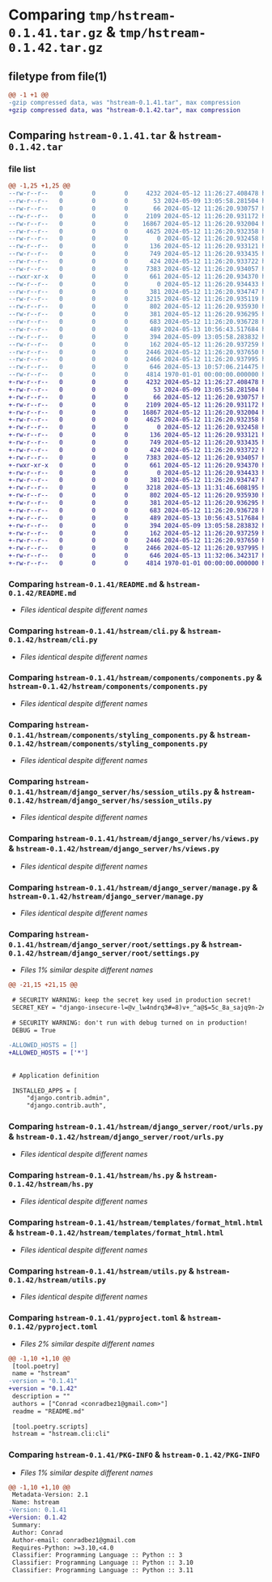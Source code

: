 # Comparing `tmp/hstream-0.1.41.tar.gz` & `tmp/hstream-0.1.42.tar.gz`

## filetype from file(1)

```diff
@@ -1 +1 @@
-gzip compressed data, was "hstream-0.1.41.tar", max compression
+gzip compressed data, was "hstream-0.1.42.tar", max compression
```

## Comparing `hstream-0.1.41.tar` & `hstream-0.1.42.tar`

### file list

```diff
@@ -1,25 +1,25 @@
--rw-r--r--   0        0        0     4232 2024-05-12 11:26:27.408478 hstream-0.1.41/README.md
--rw-r--r--   0        0        0       53 2024-05-09 13:05:58.281504 hstream-0.1.41/hstream/__init__.py
--rw-r--r--   0        0        0       66 2024-05-12 11:26:20.930757 hstream-0.1.41/hstream/__main__.py
--rw-r--r--   0        0        0     2109 2024-05-12 11:26:20.931172 hstream-0.1.41/hstream/cli.py
--rw-r--r--   0        0        0    16867 2024-05-12 11:26:20.932004 hstream-0.1.41/hstream/components/components.py
--rw-r--r--   0        0        0     4625 2024-05-12 11:26:20.932358 hstream-0.1.41/hstream/components/styling_components.py
--rw-r--r--   0        0        0        0 2024-05-12 11:26:20.932458 hstream-0.1.41/hstream/django_server/hs/__init__.py
--rw-r--r--   0        0        0      136 2024-05-12 11:26:20.933121 hstream-0.1.41/hstream/django_server/hs/apps.py
--rw-r--r--   0        0        0      749 2024-05-12 11:26:20.933435 hstream-0.1.41/hstream/django_server/hs/session_utils.py
--rw-r--r--   0        0        0      424 2024-05-12 11:26:20.933722 hstream-0.1.41/hstream/django_server/hs/urls.py
--rw-r--r--   0        0        0     7383 2024-05-12 11:26:20.934057 hstream-0.1.41/hstream/django_server/hs/views.py
--rwxr-xr-x   0        0        0      661 2024-05-12 11:26:20.934370 hstream-0.1.41/hstream/django_server/manage.py
--rw-r--r--   0        0        0        0 2024-05-12 11:26:20.934433 hstream-0.1.41/hstream/django_server/root/__init__.py
--rw-r--r--   0        0        0      381 2024-05-12 11:26:20.934747 hstream-0.1.41/hstream/django_server/root/asgi.py
--rw-r--r--   0        0        0     3215 2024-05-12 11:26:20.935119 hstream-0.1.41/hstream/django_server/root/settings.py
--rw-r--r--   0        0        0      802 2024-05-12 11:26:20.935930 hstream-0.1.41/hstream/django_server/root/urls.py
--rw-r--r--   0        0        0      381 2024-05-12 11:26:20.936295 hstream-0.1.41/hstream/django_server/root/wsgi.py
--rw-r--r--   0        0        0      683 2024-05-12 11:26:20.936728 hstream-0.1.41/hstream/hs.py
--rw-r--r--   0        0        0      489 2024-05-13 10:56:43.517684 hstream-0.1.41/hstream/run.py
--rw-r--r--   0        0        0      394 2024-05-09 13:05:58.283832 hstream-0.1.41/hstream/template.py
--rw-r--r--   0        0        0      162 2024-05-12 11:26:20.937259 hstream-0.1.41/hstream/templates/error_html.html
--rw-r--r--   0        0        0     2446 2024-05-12 11:26:20.937650 hstream-0.1.41/hstream/templates/format_html.html
--rw-r--r--   0        0        0     2466 2024-05-12 11:26:20.937995 hstream-0.1.41/hstream/utils.py
--rw-r--r--   0        0        0      646 2024-05-13 10:57:06.214475 hstream-0.1.41/pyproject.toml
--rw-r--r--   0        0        0     4814 1970-01-01 00:00:00.000000 hstream-0.1.41/PKG-INFO
+-rw-r--r--   0        0        0     4232 2024-05-12 11:26:27.408478 hstream-0.1.42/README.md
+-rw-r--r--   0        0        0       53 2024-05-09 13:05:58.281504 hstream-0.1.42/hstream/__init__.py
+-rw-r--r--   0        0        0       66 2024-05-12 11:26:20.930757 hstream-0.1.42/hstream/__main__.py
+-rw-r--r--   0        0        0     2109 2024-05-12 11:26:20.931172 hstream-0.1.42/hstream/cli.py
+-rw-r--r--   0        0        0    16867 2024-05-12 11:26:20.932004 hstream-0.1.42/hstream/components/components.py
+-rw-r--r--   0        0        0     4625 2024-05-12 11:26:20.932358 hstream-0.1.42/hstream/components/styling_components.py
+-rw-r--r--   0        0        0        0 2024-05-12 11:26:20.932458 hstream-0.1.42/hstream/django_server/hs/__init__.py
+-rw-r--r--   0        0        0      136 2024-05-12 11:26:20.933121 hstream-0.1.42/hstream/django_server/hs/apps.py
+-rw-r--r--   0        0        0      749 2024-05-12 11:26:20.933435 hstream-0.1.42/hstream/django_server/hs/session_utils.py
+-rw-r--r--   0        0        0      424 2024-05-12 11:26:20.933722 hstream-0.1.42/hstream/django_server/hs/urls.py
+-rw-r--r--   0        0        0     7383 2024-05-12 11:26:20.934057 hstream-0.1.42/hstream/django_server/hs/views.py
+-rwxr-xr-x   0        0        0      661 2024-05-12 11:26:20.934370 hstream-0.1.42/hstream/django_server/manage.py
+-rw-r--r--   0        0        0        0 2024-05-12 11:26:20.934433 hstream-0.1.42/hstream/django_server/root/__init__.py
+-rw-r--r--   0        0        0      381 2024-05-12 11:26:20.934747 hstream-0.1.42/hstream/django_server/root/asgi.py
+-rw-r--r--   0        0        0     3218 2024-05-13 11:31:46.608195 hstream-0.1.42/hstream/django_server/root/settings.py
+-rw-r--r--   0        0        0      802 2024-05-12 11:26:20.935930 hstream-0.1.42/hstream/django_server/root/urls.py
+-rw-r--r--   0        0        0      381 2024-05-12 11:26:20.936295 hstream-0.1.42/hstream/django_server/root/wsgi.py
+-rw-r--r--   0        0        0      683 2024-05-12 11:26:20.936728 hstream-0.1.42/hstream/hs.py
+-rw-r--r--   0        0        0      489 2024-05-13 10:56:43.517684 hstream-0.1.42/hstream/run.py
+-rw-r--r--   0        0        0      394 2024-05-09 13:05:58.283832 hstream-0.1.42/hstream/template.py
+-rw-r--r--   0        0        0      162 2024-05-12 11:26:20.937259 hstream-0.1.42/hstream/templates/error_html.html
+-rw-r--r--   0        0        0     2446 2024-05-12 11:26:20.937650 hstream-0.1.42/hstream/templates/format_html.html
+-rw-r--r--   0        0        0     2466 2024-05-12 11:26:20.937995 hstream-0.1.42/hstream/utils.py
+-rw-r--r--   0        0        0      646 2024-05-13 11:32:06.342317 hstream-0.1.42/pyproject.toml
+-rw-r--r--   0        0        0     4814 1970-01-01 00:00:00.000000 hstream-0.1.42/PKG-INFO
```

### Comparing `hstream-0.1.41/README.md` & `hstream-0.1.42/README.md`

 * *Files identical despite different names*

### Comparing `hstream-0.1.41/hstream/cli.py` & `hstream-0.1.42/hstream/cli.py`

 * *Files identical despite different names*

### Comparing `hstream-0.1.41/hstream/components/components.py` & `hstream-0.1.42/hstream/components/components.py`

 * *Files identical despite different names*

### Comparing `hstream-0.1.41/hstream/components/styling_components.py` & `hstream-0.1.42/hstream/components/styling_components.py`

 * *Files identical despite different names*

### Comparing `hstream-0.1.41/hstream/django_server/hs/session_utils.py` & `hstream-0.1.42/hstream/django_server/hs/session_utils.py`

 * *Files identical despite different names*

### Comparing `hstream-0.1.41/hstream/django_server/hs/views.py` & `hstream-0.1.42/hstream/django_server/hs/views.py`

 * *Files identical despite different names*

### Comparing `hstream-0.1.41/hstream/django_server/manage.py` & `hstream-0.1.42/hstream/django_server/manage.py`

 * *Files identical despite different names*

### Comparing `hstream-0.1.41/hstream/django_server/root/settings.py` & `hstream-0.1.42/hstream/django_server/root/settings.py`

 * *Files 1% similar despite different names*

```diff
@@ -21,15 +21,15 @@
 
 # SECURITY WARNING: keep the secret key used in production secret!
 SECRET_KEY = "django-insecure-l=@v_lw4ndrq3#=8)v+_^a@$=5c_8a_sajq9n-2#ea#@p%o3fw"
 
 # SECURITY WARNING: don't run with debug turned on in production!
 DEBUG = True
 
-ALLOWED_HOSTS = []
+ALLOWED_HOSTS = ['*']
 
 
 # Application definition
 
 INSTALLED_APPS = [
     "django.contrib.admin",
     "django.contrib.auth",
```

### Comparing `hstream-0.1.41/hstream/django_server/root/urls.py` & `hstream-0.1.42/hstream/django_server/root/urls.py`

 * *Files identical despite different names*

### Comparing `hstream-0.1.41/hstream/hs.py` & `hstream-0.1.42/hstream/hs.py`

 * *Files identical despite different names*

### Comparing `hstream-0.1.41/hstream/templates/format_html.html` & `hstream-0.1.42/hstream/templates/format_html.html`

 * *Files identical despite different names*

### Comparing `hstream-0.1.41/hstream/utils.py` & `hstream-0.1.42/hstream/utils.py`

 * *Files identical despite different names*

### Comparing `hstream-0.1.41/pyproject.toml` & `hstream-0.1.42/pyproject.toml`

 * *Files 2% similar despite different names*

```diff
@@ -1,10 +1,10 @@
 [tool.poetry]
 name = "hstream"
-version = "0.1.41"
+version = "0.1.42"
 description = ""
 authors = ["Conrad <conradbez1@gmail.com>"]
 readme = "README.md"
 
 [tool.poetry.scripts]
 hstream = "hstream.cli:cli"
```

### Comparing `hstream-0.1.41/PKG-INFO` & `hstream-0.1.42/PKG-INFO`

 * *Files 1% similar despite different names*

```diff
@@ -1,10 +1,10 @@
 Metadata-Version: 2.1
 Name: hstream
-Version: 0.1.41
+Version: 0.1.42
 Summary: 
 Author: Conrad
 Author-email: conradbez1@gmail.com
 Requires-Python: >=3.10,<4.0
 Classifier: Programming Language :: Python :: 3
 Classifier: Programming Language :: Python :: 3.10
 Classifier: Programming Language :: Python :: 3.11
```

